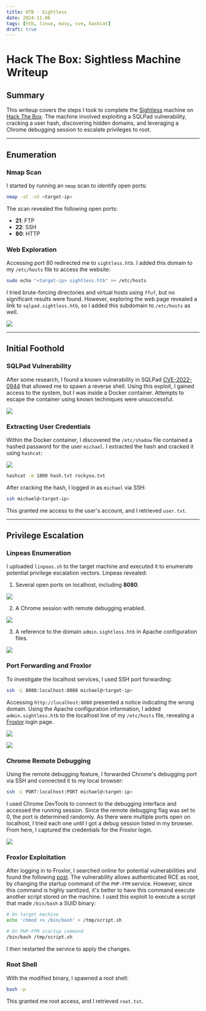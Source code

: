 ```yaml
---
title: HTB - Sightless
date: 2024-11-06
tags: [htb, linux, easy, cve, hashcat]
draft: true
---
```


# Hack The Box: Sightless Machine Writeup

## Summary
This writeup covers the steps I took to complete the [Sightless](https://app.hackthebox.com/machines/Sightless) machine on [Hack The Box](https://app.hackthebox.com). The machine involved exploiting a SQLPad vulnerability, cracking a user hash, discovering hidden domains, and leveraging a Chrome debugging session to escalate privileges to root.

---

## Enumeration
### Nmap Scan
I started by running an `nmap` scan to identify open ports:
```bash
nmap -sC -sV <target-ip>
```
The scan revealed the following open ports:
- **21**: FTP
- **22**: SSH
- **80**: HTTP

### Web Exploration
Accessing port 80 redirected me to `sightless.htb`. I added this domain to my `/etc/hosts` file to access the website:
```bash
sudo echo "<target-ip> sightless.htb" >> /etc/hosts
```

I tried brute-forcing directories and virtual hosts using `ffuf`, but no significant results were found. However, exploring the web page revealed a link to `sqlpad.sightless.htb`, so I added this subdomain to `/etc/hosts` as well.

![](sqlpad.png)

---

## Initial Foothold
### SQLPad Vulnerability
After some research, I found a known vulnerability in SQLPad [CVE-2022-0944](https://github.com/0xDTC/SQLPad-6.10.0-Exploit-CVE-2022-0944) that allowed me to spawn a reverse shell. Using this exploit, I gained access to the system, but I was inside a Docker container. Attempts to escape the container using known techniques were unsuccessful.

![](Pastedimage20241127150715.png)

### Extracting User Credentials
Within the Docker container, I discovered the `/etc/shadow` file contained a hashed password for the user `michael`. I extracted the hash and cracked it using `hashcat`:

![](Pastedimage20241127150755.png)

```bash
hashcat -m 1800 hash.txt rockyou.txt
```

After cracking the hash, I logged in as `michael` via SSH:
```bash
ssh michael@<target-ip>
```
This granted me access to the user's account, and I retrieved `user.txt`.

---

## Privilege Escalation
### Linpeas Enumeration
I uploaded `linpeas.sh` to the target machine and executed it to enumerate potential privilege escalation vectors. Linpeas revealed:
1. Several open ports on localhost, including **8080**.
 
![](Pastedimage20241127151331.png)

2. A Chrome session with remote debugging enabled.

![](Pastedimage20241127151110.png)

3. A reference to the domain `admin.sightless.htb` in Apache configuration files.

![](Pastedimage20241127151213.png)


### Port Forwarding and Froxlor
To investigate the localhost services, I used SSH port forwarding:
```bash
ssh -L 8080:localhost:8080 michael@<target-ip>
```

Accessing `http://localhost:8080` presented a notice indicating the wrong domain. Using the Apache configuration information, I added `admin.sightless.htb` to the localhost line of my `/etc/hosts` file, revealing a [Froxlor](https://www.froxlor.org/) login page.

![](Pastedimage20241127151522.png)

![](Pastedimage20241127151622.png)

### Chrome Remote Debugging
Using the remote debugging feature, I forwarded Chrome's debugging port via SSH and connected it to my local browser:
```bash
ssh -L PORT:localhost:PORT michael@<target-ip>
```

I used Chrome DevTools to connect to the debugging interface and accessed the running session. Since the remote debugging flag was set to 0, the port is determined randomly. As there were multiple ports open on localhost, I tried each one until I got a debug session listed in my browser. From here, I captured the credentials for the Froxlor login.

![](Pastedimage20241127152029.png)

### Froxlor Exploitation
After logging in to Froxlor, I searched online for potential vulnerabilities and found the following [post](https://sarperavci.com/Froxlor-Authenticated-RCE/). The vulnerability allows authenticated RCE as root, by changing the startup command of the `PHP-FPM` service. However, since this command is highly sanitized, it's better to have this command execute another script stored on the machine. I used this exploit to execute a script that made `/bin/bash` a SUID binary:
```bash
# On target machine
echo 'chmod +s /bin/bash' > /tmp/script.sh

# On PHP-FPM startup command
/bin/bash /tmp/script.sh
```
I then restarted the service to apply the changes.

### Root Shell
With the modified binary, I spawned a root shell:
```bash
bash -p
```
This granted me root access, and I retrieved `root.txt`.
